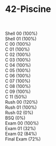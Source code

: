 # 42-Piscine
</br>
</br>
Shell 00    (100%)</br>
Shell 01    (100%)</br>
C 00        (100%)</br>
C 01        (100%)</br>
C 02        (100%)</br>
C 03        (100%)</br>
C 04        (100%)</br>
C 05        (100%)</br>
C 06        (100%)</br>
C 07        (100%)</br>
C 08        (100%)</br>
C 09        (100%)</br>
C 11        (50%)</br>
Rush 00     (120%)</br>
Rush 01     (100%)</br>
Rush 02     (0%)</br>
BSQ         (0%)</br>
Exam 00     (100%)</br>
Exam 01     (32%)</br>
Exam 02     (84%)</br>
Final Exam  (72%)</br>
